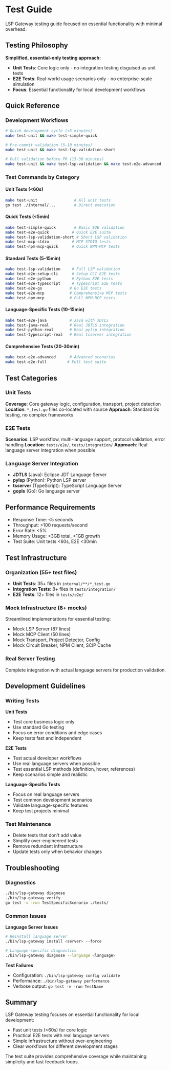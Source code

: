 # Test Guide

LSP Gateway testing guide focused on essential functionality with minimal overhead.

## Testing Philosophy

**Simplified, essential-only testing approach:**
- **Unit Tests**: Core logic only - no integration testing disguised as unit tests
- **E2E Tests**: Real-world usage scenarios only - no enterprise-scale simulation
- **Focus**: Essential functionality for local development workflows

## Quick Reference

### Development Workflows

```bash
# Quick development cycle (<5 minutes)
make test-unit && make test-simple-quick

# Pre-commit validation (5-10 minutes)
make test-unit && make test-lsp-validation-short

# Full validation before PR (15-30 minutes)
make test-unit && make test-lsp-validation && make test-e2e-advanced
```

### Test Commands by Category

#### Unit Tests (<60s)
```bash
make test-unit                # All unit tests
go test ./internal/...        # Direct execution
```

#### Quick Tests (<5min)
```bash
make test-simple-quick        # Basic E2E validation
make test-e2e-quick          # Quick E2E suite
make test-lsp-validation-short # Short LSP validation
make test-mcp-stdio          # MCP STDIO tests
make test-npm-mcp-quick      # Quick NPM-MCP tests
```

#### Standard Tests (5-15min)
```bash
make test-lsp-validation     # Full LSP validation
make test-e2e-setup-cli      # Setup CLI E2E tests
make test-e2e-python         # Python E2E tests
make test-e2e-typescript     # TypeScript E2E tests
make test-e2e-go            # Go E2E tests
make test-e2e-mcp           # Comprehensive MCP tests
make test-npm-mcp           # Full NPM-MCP tests
```

#### Language-Specific Tests (10-15min)
```bash
make test-e2e-java          # Java with JDTLS
make test-java-real         # Real JDTLS integration
make test-python-real       # Real pylsp integration
make test-typescript-real   # Real tsserver integration
```

#### Comprehensive Tests (20-30min)
```bash
make test-e2e-advanced      # Advanced scenarios
make test-e2e-full         # Full test suite
```

## Test Categories

### Unit Tests
**Coverage**: Core gateway logic, configuration, transport, project detection
**Location**: `*_test.go` files co-located with source
**Approach**: Standard Go testing, no complex frameworks

### E2E Tests
**Scenarios**: LSP workflow, multi-language support, protocol validation, error handling
**Location**: `tests/e2e/`, `tests/integration/`
**Approach**: Real language server integration when possible

### Language Server Integration
- **JDTLS** (Java): Eclipse JDT Language Server
- **pylsp** (Python): Python LSP server
- **tsserver** (TypeScript): TypeScript Language Server
- **gopls** (Go): Go language server

## Performance Requirements

- Response Time: <5 seconds
- Throughput: >100 requests/second
- Error Rate: <5%
- Memory Usage: <3GB total, <1GB growth
- Test Suite: Unit tests <60s, E2E <30min

## Test Infrastructure

### Organization (55+ test files)
- **Unit Tests**: 35+ files in `internal/**/*_test.go`
- **Integration Tests**: 8+ files in `tests/integration/`
- **E2E Tests**: 12+ files in `tests/e2e/`

### Mock Infrastructure (8+ mocks)
Streamlined implementations for essential testing:
- Mock LSP Server (87 lines)
- Mock MCP Client (50 lines)
- Mock Transport, Project Detector, Config
- Mock Circuit Breaker, NPM Client, SCIP Cache

### Real Server Testing
Complete integration with actual language servers for production validation.

## Development Guidelines

### Writing Tests

**Unit Tests**
- Test core business logic only
- Use standard Go testing
- Focus on error conditions and edge cases
- Keep tests fast and independent

**E2E Tests**
- Test actual developer workflows
- Use real language servers when possible
- Test essential LSP methods (definition, hover, references)
- Keep scenarios simple and realistic

**Language-Specific Tests**
- Focus on real language servers
- Test common development scenarios
- Validate language-specific features
- Keep test projects minimal

### Test Maintenance
- Delete tests that don't add value
- Simplify over-engineered tests
- Remove redundant infrastructure
- Update tests only when behavior changes

## Troubleshooting

### Diagnostics
```bash
./bin/lsp-gateway diagnose
./bin/lsp-gateway verify
go test -v -run TestSpecificScenario ./tests/
```

### Common Issues

**Language Server Issues**
```bash
# Reinstall language server
./bin/lsp-gateway install <server> --force

# Language-specific diagnostics
./bin/lsp-gateway diagnose --language <language>
```

**Test Failures**
- Configuration: `./bin/lsp-gateway config validate`
- Performance: `./bin/lsp-gateway performance`
- Verbose output: `go test -v -run TestName`

## Summary

LSP Gateway testing focuses on essential functionality for local development:
- Fast unit tests (<60s) for core logic
- Practical E2E tests with real language servers
- Simple infrastructure without over-engineering
- Clear workflows for different development stages

The test suite provides comprehensive coverage while maintaining simplicity and fast feedback loops.
